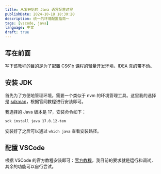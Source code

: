 ```yaml
---
title: 从零开始的 Java 语言配置过程
publishDate: 2024-10-18 18:30:20
description: 统一的环境配置指南～
tags: [vscode, java]
language: 中文
draft: true
---
```


## 写在前面

写下该教程的目的是为了配置 CS61b 课程的轻量开发环境，IDEA 真的带不动。

## 安装 JDK

首先为了方便地管理环境，需要一个类似于 nvm 的环境管理工具。这里我的选择是 [sdkman](https://sdkman.io/)，根据官网教程进行安装即可。

我选择的 Java 版本是 17，安装命令如下：

```bash
sdk install java 17.0.12-tem
```

安装好了之后可以通过 `which java` 查看安装路径。

## 配置 VSCode

根据 VSCode 的官方教程安装即可：[官方教程](https://code.visualstudio.com/docs/java/java-tutorial#_running-and-debugging-your-program)。我目前的要求就是运行和调试，其余的功能可以自行尝试。
